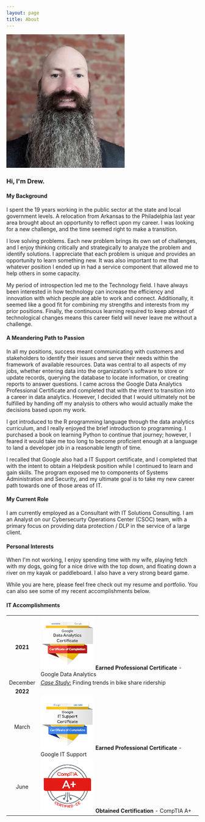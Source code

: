 ```yaml
---
layout: page
title: About
---
```

![](/images/profile.jpg)

### Hi, I'm Drew.

#### My Background
I spent the 19 years working in the public sector at the state and local government levels.  A relocation from Arkansas to the Philadelphia last year area brought about an opportunity to reflect upon my career.  I was looking for a new challenge, and the time seemed right to make a transition.

I love solving problems.  Each new problem brings its own set of challenges, and I enjoy thinking critically and strategically to analyze the problem and identify solutions.  I appreciate that each problem is unique and provides an opportunity to learn something new.  It was also important to me that whatever position I ended up in had a service component that allowed me to help others in some capacity.

My period of introspection led me to the Technology field.  I have always been interested in how technology can increase the efficiency and innovation with which people are able to work and connect.  Additionally, it seemed like a good fit for combining my strengths and interests from my prior positions.  Finally, the continuous learning required to keep abreast of technological changes means this career field will never leave me without a challenge.

#### A Meandering Path to Passion
In all my positions, success meant communicating with customers and stakeholders to identify their issues and serve their needs within the framework of available resources.  Data was central to all aspects of my jobs, whether entering data into the organization's software to store or update records, querying the database to locate information, or creating reports to answer questions. I came across the Google Data Analytics Professional Certificate and completed that with the intent to transition into a career in data analytics.  However, I decided that I would ultimately not be fulfilled by handing off my analysis to others who would actually make the decisions based upon my work. 

I got introduced to the R programming language through the data analytics curriculum, and I really enjoyed the brief introduction to programming.  I purchased a book on learning Python to continue that journey; however, I feared it would take me too long to become proficient enough at a language to land a developer job in a reasonable length of time.

I recalled that Google also had a IT Support certificate, and I completed that with the intent to obtain a Helpdesk position while I continued to learn and gain skills.  The program exposed me to components of Systems Administration and Security, and my ultimate goal is to take my new career path towards one of those areas of IT.

#### My Current Role
I am currently employed as a Consultant with IT Solutions Consulting.  I am an Analyst on our Cybersecurty Operations Center (CSOC) team, with a primary focus on providing data protection / DLP in the service of a large client.

#### Personal Interests
When I'm not working, I enjoy spending time with my wife, playing fetch with my dogs, going for a nice drive with the top down, and floating down a river on my kayak or paddleboard.  I also have a very strong beard game.

While you are here, please feel free check out my resume and portfolio.  You can also see some of my recent accomplishments below.

#### IT Accomplishments
|		|		|
| :-----: | :----- |
| **2021**  | ![Certificate](/images/professional-certificate.png) **Earned Professional Certificate** - Google Data Analytics |
| December      | [_Case Study:_](https://github.com/drewbrinkley/CaseStudy-CyclisticBikeShare) Finding trends in bike share ridership |
| **2022** |  |
| March | ![Badge](/images/google-it-support-certificate.png) **Earned Professional Certificate** - Google IT Support |
| June  | ![A+ Badge](/images/comptia-a-ce-certification.1.png) **Obtained Certification** - CompTIA A+  |
